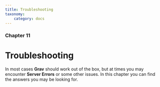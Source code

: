 ```yaml
---
title: Troubleshooting
taxonomy:
    category: docs
---
```


### Chapter 11

# Troubleshooting

In most cases **Grav** should work out of the box, but at times you may encounter **Server Errors** or some other issues.  In this chapter you can find the answers you may be looking for.
